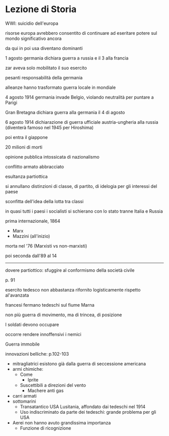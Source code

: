 # Lezione di Storia

WWI: suicidio dell'europa

risorse europa avrebbero consentito di continuare ad eseritare potere sul mondo significativo ancora

da qui in poi usa diventano dominanti

1 agosto germania dichiara guerra a russia e il 3 alla francia

zar aveva solo mobilitato il suo esercito

pesanti responsabilità della germania

alleanze hanno trasformato guerra locale in mondiale

4 agosto 1914 germania invade Belgio, violando neutralità per puntare a Parigi

Gran Bretagna dichiara guerra alla germania il 4 di agosto


6 agosto 1914 dichiarazione di guerra ufficiale austria-ungheria alla russia (diventerà famoso nel 1945 per Hiroshima)

poi entra il giappone


20 milioni di morti

opinione pubblica intossicata di nazionalismo

conflitto armato abbracciato

esultanza partiottica

si annullano distinzioni di classe, di partito, di idelogia per gli interessi del paese

sconfitta dell'idea della lotta tra classi


in quasi tutti i paesi 
 i socialisti si schierano con lo stato
tranne Italia e Russia

prima internazionale, 1864
* Marx
* Mazzini (all'inizio)

morta nel '76 (Marxisti vs non-marxisti)

poi seconda dall'89 al 14


---


dovere partiottico: sfuggire al conformismo della società civile

p. 91

esercito tedesco non abbastanza rifornito logisticamente rispetto al'avanzata


francesi fermano tedeschi sul fiume Marna


non più guerra di movimento, ma di trincea, di posizione


I soldati devono occupare

occorre rendere innoffensivi i nemici

Guerra immobile


innovazioni belliche:
p.102-103

* mitragliatrici esistono già dalla guerra di seccessione americana
* armi chimiche:
	* Come
		* Iprite
	* Suscettibili a direzioni del vento
		* Machere anti gas
* carri armati
* sottomarini
	* Transatantico USA Lusitania, affondato dai tedeschi nel 1914
	* Uso indiscriminato da parte dei tedeschi: grande problema per gli USA
* Aerei non hanno avuto grandissima importanza
	* Funzione di ricognizione
<!--stackedit_data:
eyJoaXN0b3J5IjpbLTk2MTMxMTI0MiwtMjM5OTY0ODBdfQ==
-->